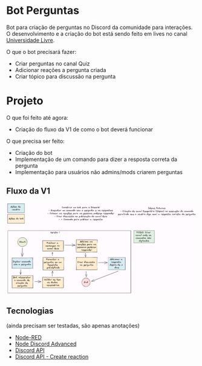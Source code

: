 # Bot Perguntas

Bot para criação de perguntas no Discord da comunidade para interações.
O desenvolvimento e a criação do bot está sendo feito em lives no canal
[Universidade Livre](https://twitch.tv/universidade_livre).

O que o bot precisará fazer:
- Criar perguntas no canal Quiz
- Adicionar reações a pergunta criada
- Criar tópico para discussão na pergunta

# Projeto

O que foi feito até agora:
- Criação do fluxo da V1 de como o bot deverá funcionar

O que precisa ser feito:
- Criação do bot
- Implementação de um comando para dizer a resposta correta da pergunta
- Implementação para usuários não admins/mods criarem perguntas

## Fluxo da V1

![Fluxo V1](docs/bot-perguntas.png)

## Tecnologias

(ainda precisam ser testadas, são apenas anotações)

- [Node-RED](https://nodered.org/)
- [Node Discord Advanced](https://flows.nodered.org/node/node-red-contrib-discord-advanced)
- [Discord API](https://discord.com/developers/docs/intro)
- [Discord API - Create reaction](https://discord.com/developers/docs/resources/channel#create-reaction)